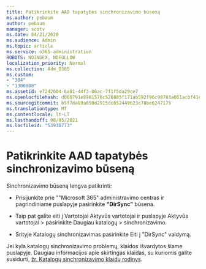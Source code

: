 ```yaml
---
title: Patikrinkite AAD tapatybės sinchronizavimo būseną
ms.author: pebaum
author: pebaum
manager: scotv
ms.date: 04/21/2020
ms.audience: Admin
ms.topic: article
ms.service: o365-administration
ROBOTS: NOINDEX, NOFOLLOW
localization_priority: Normal
ms.collection: Adm_O365
ms.custom:
- "304"
- "1300008"
ms.assetid: e7242604-6a81-44f3-86ac-7f1f5da29ce7
ms.openlocfilehash: d060791e8981576c526885f171ab592f96c98783a061acbf41e659b1f896b8cf
ms.sourcegitcommit: b5f7da89a650d2915dc652449623c78be6247175
ms.translationtype: MT
ms.contentlocale: lt-LT
ms.lasthandoff: 08/05/2021
ms.locfileid: "53930773"
---
```

# <a name="check-aad-identity-sync-status"></a>Patikrinkite AAD tapatybės sinchronizavimo būseną

Sinchronizavimo būseną lengva patikrinti:
  
- Prisijunkite prie ""Microsoft 365" administravimo centras ir pagrindiniame puslapyje pasirinkite **"DirSync"** būsena.

- Taip pat galite eiti į Vartotojai Aktyvūs vartotojai ir puslapyje Aktyvūs vartotojai \> pasirinkite Daugiau katalogų \> sinchronizavimo.

- Srityje Katalogų sinchronizavimas pasirinkite Eiti į "DirSync" valdymą.

Jei kyla katalogų sinchronizavimo problemų, klaidos išvardytos šiame puslapyje. Daugiau informacijos apie skirtingas klaidas, su kuriomis galite susidurti, [žr. Katalogų sinchronizavimo klaidų rodinys](https://docs.microsoft.com//office365/enterprise/identify-directory-synchronization-errors).
  